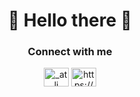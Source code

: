 <h1 align="center">🙌 Hello there 🙌</h1>
<h3 align="center">Connect with me</h3>
<p align="center">
<a href="https://twitter.com/_atlj" target="blank"><img align="center" src="https://raw.githubusercontent.com/rahuldkjain/github-profile-readme-generator/master/src/images/icons/Social/twitter.svg" alt="_atlj" height="30" width="40" /></a>
<a href="https://discord.gg/https://discord.gg/Ng6A4qB" target="blank"><img align="center" src="https://raw.githubusercontent.com/rahuldkjain/github-profile-readme-generator/master/src/images/icons/Social/discord.svg" alt="https://discord.gg/Ng6A4qB" height="30" width="40" /></a>
</p>
